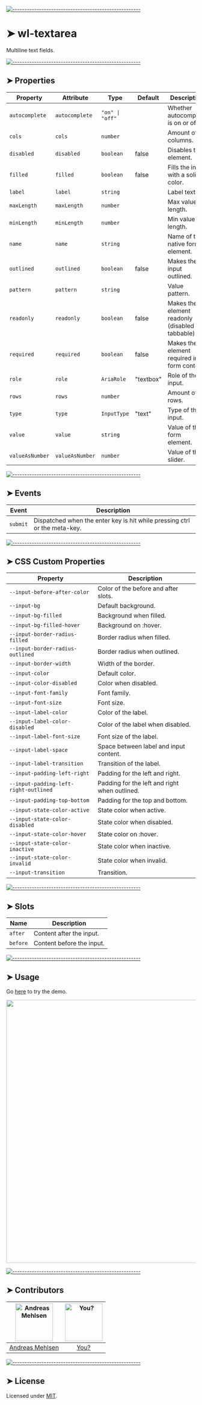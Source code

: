 
[![-----------------------------------------------------](https://raw.githubusercontent.com/andreasbm/readme/master/assets/lines/colored.png)](#wl-textarea)

# ➤ wl-textarea

Multiline text fields.


[![-----------------------------------------------------](https://raw.githubusercontent.com/andreasbm/readme/master/assets/lines/colored.png)](#properties)

## ➤ Properties

| Property        | Attribute       | Type            | Default   | Description                                      |
|-----------------|-----------------|-----------------|-----------|--------------------------------------------------|
| `autocomplete`  | `autocomplete`  | `"on" \| "off"` |           | Whether autocomplete is on or off.               |
| `cols`          | `cols`          | `number`        |           | Amount of columns.                               |
| `disabled`      | `disabled`      | `boolean`       | false     | Disables the element.                            |
| `filled`        | `filled`        | `boolean`       | false     | Fills the input with a solid color.              |
| `label`         | `label`         | `string`        |           | Label text.                                      |
| `maxLength`     | `maxLength`     | `number`        |           | Max value length.                                |
| `minLength`     | `minLength`     | `number`        |           | Min value length.                                |
| `name`          | `name`          | `string`        |           | Name of the native form element.                 |
| `outlined`      | `outlined`      | `boolean`       | false     | Makes the input outlined.                        |
| `pattern`       | `pattern`       | `string`        |           | Value pattern.                                   |
| `readonly`      | `readonly`      | `boolean`       | false     | Makes the element readonly (disabled but tabbable) |
| `required`      | `required`      | `boolean`       | false     | Makes the element required in a form context.    |
| `role`          | `role`          | `AriaRole`      | "textbox" | Role of the input.                               |
| `rows`          | `rows`          | `number`        |           | Amount of rows.                                  |
| `type`          | `type`          | `InputType`     | "text"    | Type of the input.                               |
| `value`         | `value`         | `string`        |           | Value of the form element.                       |
| `valueAsNumber` | `valueAsNumber` | `number`        |           | Value of the slider.                             |


[![-----------------------------------------------------](https://raw.githubusercontent.com/andreasbm/readme/master/assets/lines/colored.png)](#events)

## ➤ Events

| Event    | Description                                      |
|----------|--------------------------------------------------|
| `submit` | Dispatched when the enter key is hit while pressing ctrl or the meta-key. |


[![-----------------------------------------------------](https://raw.githubusercontent.com/andreasbm/readme/master/assets/lines/colored.png)](#css-custom-properties)

## ➤ CSS Custom Properties

| Property                              | Description                                   |
|---------------------------------------|-----------------------------------------------|
| `--input-before-after-color`          | Color of the before and after slots.          |
| `--input-bg`                          | Default background.                           |
| `--input-bg-filled`                   | Background when filled.                       |
| `--input-bg-filled-hover`             | Background on :hover.                         |
| `--input-border-radius-filled`        | Border radius when filled.                    |
| `--input-border-radius-outlined`      | Border radius when outlined.                  |
| `--input-border-width`                | Width of the border.                          |
| `--input-color`                       | Default color.                                |
| `--input-color-disabled`              | Color when disabled.                          |
| `--input-font-family`                 | Font family.                                  |
| `--input-font-size`                   | Font size.                                    |
| `--input-label-color`                 | Color of the label.                           |
| `--input-label-color-disabled`        | Color of the label when disabled.             |
| `--input-label-font-size`             | Font size of the label.                       |
| `--input-label-space`                 | Space between label and input content.        |
| `--input-label-transition`            | Transition of the label.                      |
| `--input-padding-left-right`          | Padding for the left and right.               |
| `--input-padding-left-right-outlined` | Padding for the left and right when outlined. |
| `--input-padding-top-bottom`          | Padding for the top and bottom.               |
| `--input-state-color-active`          | State color when active.                      |
| `--input-state-color-disabled`        | State color when disabled.                    |
| `--input-state-color-hover`           | State color on :hover.                        |
| `--input-state-color-inactive`        | State color when inactive.                    |
| `--input-state-color-invalid`         | State color when invalid.                     |
| `--input-transition`                  | Transition.                                   |


[![-----------------------------------------------------](https://raw.githubusercontent.com/andreasbm/readme/master/assets/lines/colored.png)](#slots)

## ➤ Slots

| Name     | Description               |
|----------|---------------------------|
| `after`  | Content after the input.  |
| `before` | Content before the input. |



[![-----------------------------------------------------](https://raw.githubusercontent.com/andreasbm/readme/master/assets/lines/colored.png)](#usage)

## ➤ Usage

Go [here](https://weightless.dev/elements/textarea) to try the demo.

<a href="https://weightless.dev/elements/textarea" align="center">
  <img src="https://raw.githubusercontent.com/andreasbm/elements/master/screenshots/wl-textarea.png" width="700" />
</a>


[![-----------------------------------------------------](https://raw.githubusercontent.com/andreasbm/readme/master/assets/lines/colored.png)](#contributors)

## ➤ Contributors
	

| [<img alt="Andreas Mehlsen" src="https://avatars1.githubusercontent.com/u/6267397?s=460&v=4" width="100">](https://twitter.com/andreasmehlsen) | [<img alt="You?" src="https://joeschmoe.io/api/v1/random" width="100">](https://github.com/andreasbm/weightless/blob/master/CONTRIBUTING.md) |
|:--------------------------------------------------:|:--------------------------------------------------:|
| [Andreas Mehlsen](https://twitter.com/andreasmehlsen) | [You?](https://github.com/andreasbm/weightless/blob/master/CONTRIBUTING.md) |


[![-----------------------------------------------------](https://raw.githubusercontent.com/andreasbm/readme/master/assets/lines/colored.png)](#license)

## ➤ License
	
Licensed under [MIT](https://opensource.org/licenses/MIT).
